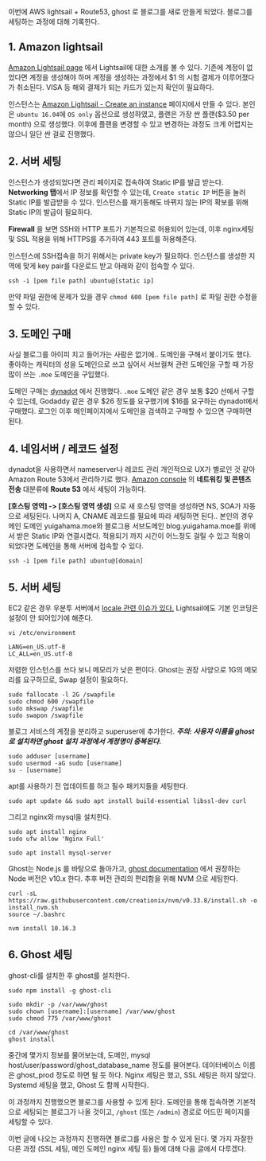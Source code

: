 이번에 AWS lightsail + Route53, ghost 로 블로그를 새로 만들게 되었다. 블로그를 세팅하는 과정에 대해 기록한다.

## 1. Amazon lightsail

[Amazon Lightsail page](https://aws.amazon.com/ko/lightsail/) 에서 Lightsail에 대한 소개를 볼 수 있다.
기존에 계정이 없었다면 계정을 생성해야 하며 계정을 생성하는 과정에서 $1 의 시험 결제가 이루어졌다가 취소된다. VISA 등 해외 결제가 되는 카드가 있는지 확인이 필요하다.

인스턴스는 [Amazon Lightsail - Create an instance](https://lightsail.aws.amazon.com/ls/webapp/create/instance?region=ap-northeast-2) 페이지에서 만들 수 있다. 
본인은 `ubuntu 16.04`에 `OS only` 옵션으로 생성하였고, 플랜은 가장 싼 플랜($3.50 per month) 으로 생성했다. 이후에 플랜을 변경할 수 있고 변경하는 과정도 크게 어렵지는 않으니 일단 싼 걸로 진행했다.

## 2. 서버 세팅

인스턴스가 생성되었다면 관리 페이지로 접속하여 Static IP를 발급 받는다. **Networking 탭**에서 IP 정보를 확인할 수 있는데, `Create static IP` 버튼을 눌러 Static IP를 발급받을 수 있다. 인스턴스를 재기동해도 바뀌지 않는 IP의 확보를 위해 Static IP의 발급이 필요하다.

**Firewall** 을 보면 SSH와 HTTP 포트가 기본적으로 허용되어 있는데, 이후 nginx세팅 및 SSL 적용을 위해 HTTPS를 추가하여 443 포트를 허용해준다.

인스턴스에 SSH접속을 하기 위해서는 private key가 필요하다. 인스턴스를 생성한 지역에 맞게 key pair를 다운로드 받고 아래와 같이 접속할 수 있다.
```
ssh -i [pem file path] ubuntu@[static ip]
```
만약 파일 권한에 문제가 있을 경우 `chmod 600 [pem file path]` 로 파일 권한 수정을 할 수 있다.

## 3. 도메인 구매

사실 블로그를 아이피 치고 들어가는 사람은 없기에.. 도메인을 구해서 붙이기도 했다. 좋아하는 캐릭터의 성을 도메인으로 쓰고 싶어서 서브컬쳐 관련 도메인을 구할 때 가장 많이 쓰는 `.moe` 도메인을 구입했다.

도메인 구매는 [dynadot](https://www.dynadot.com/) 에서 진행했다. `.moe` 도메인 같은 경우 보통 $20 선에서 구할 수 있는데, Godaddy 같은 경우 $26 정도를 요구했기에 $16를 요구하는 dynadot에서 구매했다. 
로그인 이후 메인페이지에서 도메인을 검색하고 구매할 수 있으면 구매하면 된다.

## 4. 네임서버 / 레코드 설정

dynadot을 사용하면서 nameserver나 레코드 관리 개인적으로 UX가 별로인 것 같아 Amazon Route 53에서 관리하기로 했다.
[Amazon console](https://console.aws.amazon.com/) 의 **네트워킹 및 콘텐츠 전송** 대분류에 **Route 53** 에서 세팅이 가능하다. 

**[호스팅 영역] -> [호스팅 영역 생성]** 으로 새 호스팅 영역을 생성하면 NS, SOA가 자동으로 세팅된다. 나머지 A, CNAME 레코드를 필요에 따라 세팅하면 된다..
본인의 경우 메인 도메인 yuigahama.moe와 블로그용 서브도메인 blog.yuigahama.moe를 위에서 받은 Static IP와 연결시켰다.
적용되기 까지 시간이 어느정도 걸릴 수 있고 적용이 되었다면 도메인을 통해 서버에 접속할 수 있다. 

```
ssh -i [pem file path] ubuntu@[domain]
```

## 5. 서버 세팅 

EC2 같은 경우 우분투 서버에서 [locale 관련 이슈가 있다.](https://stackoverflow.com/questions/12016318/aws-ec2-en-us-utf-8-issue) Lightsail에도 기본 인코딩은 설정이 안 되어있기에 해준다.

```
vi /etc/environment

LANG=en_US.utf-8
LC_ALL=en_US.utf-8
```

저렴한 인스턴스를 쓰다 보니 메모리가 낮은 편이다. Ghost는 권장 사양으로 1G의 메모리를 요구하므로, Swap 설정이 필요하다.

```
sudo fallocate -l 2G /swapfile
sudo chmod 600 /swapfile
sudo mkswap /swapfile
sudo swapon /swapfile
```

블로그 서비스의 계정을 분리하고 superuser에 추가한다.
**_주의: 사용자 이름을 ghost로 설치하면 ghost 설치 과정에서 계정명이 중복된다._**

```
sudo adduser [username]
sudo usermod -aG sudo [username]
su - [username]
```

apt를 사용하기 전 업데이트를 하고 필수 패키지들을 세팅한다. 
```
sudo apt update && sudo apt install build-essential libssl-dev curl
```

그리고 nginx와 mysql을 설치한다.

```
sudo apt install nginx
sudo ufw allow 'Nginx Full'

sudo apt install mysql-server
```

Ghost는 Node.js 를 바탕으로 돌아가고, [ghost documentation](https://ghost.org/faq/node-versions/) 에서 권장하는 Node 버전은 v10.x 한다.
추후 버전 관리의 편리함을 위해 NVM 으로 세팅한다.

```
curl -sL https://raw.githubusercontent.com/creationix/nvm/v0.33.8/install.sh -o install_nvm.sh
source ~/.bashrc

nvm install 10.16.3
```

## 6. Ghost 세팅

ghost-cli를 설치한 후 ghost를 설치한다.

```
sudo npm install -g ghost-cli

sudo mkdir -p /var/www/ghost
sudo chown [username]:[username] /var/www/ghost
sudo chmod 775 /var/www/ghost

cd /var/www/ghost
ghost install
```

중간에 몇가지 정보를 물어보는데, 도메인, mysql host/user/password/ghost_database_name 정도를 물어본다. 데이터베이스 이름은 ghost_prod 정도로 하면 될 듯 하다. Nginx 세팅은 했고, SSL 세팅은 하지 않았다. Systemd 세팅을 했고, Ghost 도 함께 시작한다.

이 과정까지 진행했으면 블로그를 사용할 수 있게 된다. 도메인을 통해 접속하면 기본적으로 세팅되는 블로그가 나올 것이고, `/ghost` (또는 `/admin`) 경로로 어드민 페이지를 세팅할 수 있다.

이번 글에 나오는 과정까지 진행하면 블로그를 사용은 할 수 있게 된다. 몇 가지 자잘한 다른 과정 (SSL 세팅, 메인 도메인 nginx 세팅 등) 들에 대해 다음 글에서 다루겠다.